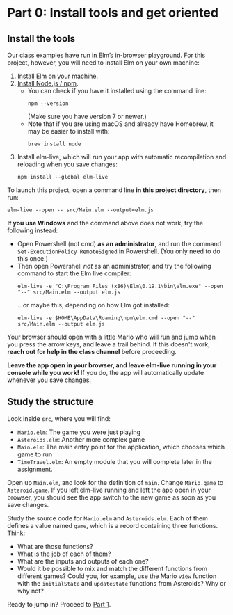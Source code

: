 # Part 0: Install tools and get oriented

## Install the tools

Our class examples have run in Elm’s in-browser playground. For this project, however, you will need to install Elm on your own machine:

1. [Install Elm](https://guide.elm-lang.org/install/elm.html) on your machine.
2. [Install Node.js / npm](https://nodejs.org/en/download/).
    - You can check if you have it installed using the command line:
        ```
        npm --version
        ```
      (Make sure you have version 7 or newer.)
    - Note that if you are using macOS and already have Homebrew, it may be easier to install with:
        ```
        brew install node
        ```
3. Install elm-live, which will run your app with automatic recompilation and reloading when you save changes:
    ```
    npm install --global elm-live
    ```

To launch this project, open a command line **in this project directory**, then run:

    elm-live --open -- src/Main.elm --output=elm.js

**If you use Windows** and the command above does not work, try the following instead:

- Open Powershell (not cmd) **as an administrator**, and run the command `Set-ExecutionPolicy RemoteSigned` in Powershell. (You only need to do this once.)
- Then open Powershell _not_ as an administrator, and try the following command to start the Elm live compiler:
  ```
  elm-live -e "C:\Program Files (x86)\Elm\0.19.1\bin\elm.exe" --open "--" src/Main.elm --output elm.js
  ```
  …or maybe this, depending on how Elm got installed:
  ```
  elm-live -e $HOME\AppData\Roaming\npm\elm.cmd --open "--" src/Main.elm --output elm.js
  ```


Your browser should open with a little Mario who will run and jump when you press the arrow keys, and leave a trail behind. If this doesn't work, **reach out for help in the class channel** before proceeding.

**Leave the app open in your browser, and leave elm-live running in your console while you work!** If you do, the app will automatically update whenever you save changes.

## Study the structure

Look inside `src`, where you will find:

- `Mario.elm`: The game you were just playing
- `Asteroids.elm`: Another more complex game
- `Main.elm`: The main entry point for the application, which chooses which game to run
- `TimeTravel.elm`: An empty module that you will complete later in the assignment.

Open up `Main.elm`, and look for the definition of `main`. Change `Mario.game` to `Asteroid.game`. If you left elm-live running and left the app open in your browser, you should see the app switch to the new game as soon as you save changes.

Study the source code for `Mario.elm` and `Asteroids.elm`. Each of them defines a value named `game`, which is a record containing three functions. Think:

- What are those functions?
- What is the job of each of them?
- What are the inputs and outputs of each one?
- Would it be possible to mix and match the different functions from different games? Could you, for example, use the Mario `view` function with the `initialState` and `updateState` functions from Asteroids? Why or why not?

Ready to jump in? Proceed to [Part 1](1-small-change.md).
